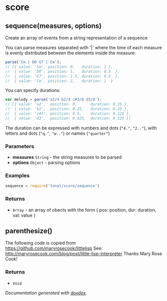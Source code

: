 # score 




## sequence(measures, options) 

Create an array of events from a string representation of a sequence

You can parse measures separated with '|' where the time of each measure
is evenly distributed between the elements inside the measure:

```js
parse('Cm | D0 G7 | Cm');
// [{ value: 'Cm', position: 0,   duration: 1 },
//  { value: 'D0', position: 1,   duration: 0.5  },
//  { value: 'G7', position: 1.5, duration: 0.5  },
//  { value: 'Cm', position: 2,   duration: 1  }
```

You can specify durations:
```js
var melody = parse('a2/4 b2/4 c#3/8 d3/8');
// [{ value: 'a2',  position: 0,      duration: 0.25 },
//  { value: 'b2',  position: 0.25,   duration: 0.25 },
//  { value: 'c#3', position: 0.5,    duration: 0.125 },
//  { value: 'd3',  position: 0.625,  duration: 0.125 }]
```
The duration can be expressed with numbers and dots (`"4."`, `"2.."`), with
letters and dots (`"q."`, `"w.."`) or names (`"quarter"`)


### Parameters

- **measures** `String`   - the string measures to be parsed
- **options** `Object`   - parsing options




### Examples

```javascript
sequence = require('tonal/score/sequence')
```


### Returns


- `Array`   - an array of obects with the form { pos: position, dur: duration, val: value }




## parenthesize() 

The following code is copied from https://github.com/maryrosecook/littlelisp
See: http://maryrosecook.com/blog/post/little-lisp-interpreter
Thanks Mary Rose Cook!






### Returns


- `Void`




*Documentation generated with [doxdox](https://github.com/neogeek/doxdox).*
